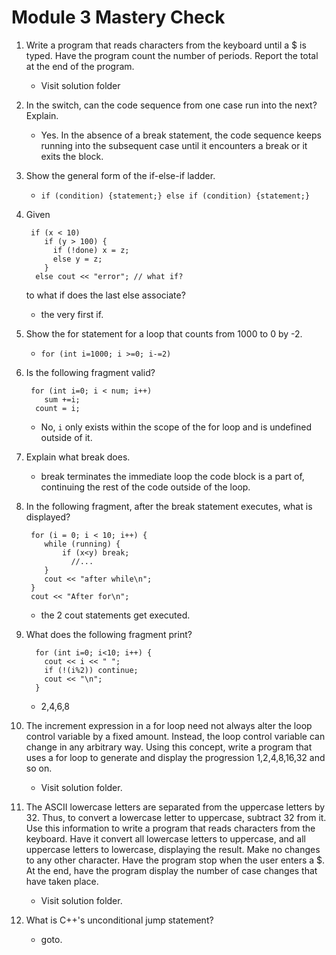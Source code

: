 # Module 3 Mastery Check

1. Write a program that reads characters from the keyboard until a $ is typed. Have the program count the number of periods. Report the total at the end of the program.
   - Visit solution folder
  
2. In the switch, can the code sequence from one case run into the next? Explain.
   - Yes. In the absence of a break statement, the code sequence keeps running into the subsequent case until it encounters a break or it exits the block.
  
3. Show the general form of the if-else-if ladder.
   - `if (condition) {statement;} else if (condition) {statement;}`
  
4. Given
   ```
    if (x < 10)
       if (y > 100) {
         if (!done) x = z;
         else y = z;
       }
     else cout << "error"; // what if?
   ```
   to what if does the last else associate?
   - the very first if.
  
5. Show the for statement for a loop that counts from 1000 to 0 by -2.
   - `for (int i=1000; i >=0; i-=2)`
  
6. Is the following fragment valid?
   ```
    for (int i=0; i < num; i++)
       sum +=i;
     count = i;
   ```
   - No, `i` only exists within the scope of the for loop and is undefined outside of it.
  
7. Explain what break does.
   - break terminates the immediate loop the code block is a part of, continuing the rest of the code outside of the loop.
  
8. In the following fragment, after the break statement executes, what is displayed?
   ```
    for (i = 0; i < 10; i++) {
       while (running) {
           if (x<y) break;
             //...
       }
       cout << "after while\n";
    }
    cout << "After for\n";
   ```
   - the 2 cout statements get executed.
  
9. What does the following fragment print?
    ```
      for (int i=0; i<10; i++) {
        cout << i << " ";
        if (!(i%2)) continue;
        cout << "\n";
      }
    ```
    - 2,4,6,8
  
10. The increment expression in a for loop need not always alter the loop control variable by a fixed amount. Instead, the loop control variable can change in any arbitrary way. Using this concept, write a program that uses a for loop to generate and display the progression 1,2,4,8,16,32 and so on.
    - Visit solution folder.
11. The ASCII lowercase letters are separated from the uppercase letters by 32. Thus, to convert a lowercase letter to uppercase, subtract 32 from it. Use this information to write a program that reads characters from the keyboard. Have it convert all lowercase letters to uppercase, and all uppercase letters to lowercase, displaying the result. Make no changes to any other character. Have the program stop when the user enters a $. At the end, have the program display the number of case changes that have taken place.
    - Visit solution folder.
12. What is C++'s unconditional jump statement?
    - goto.
